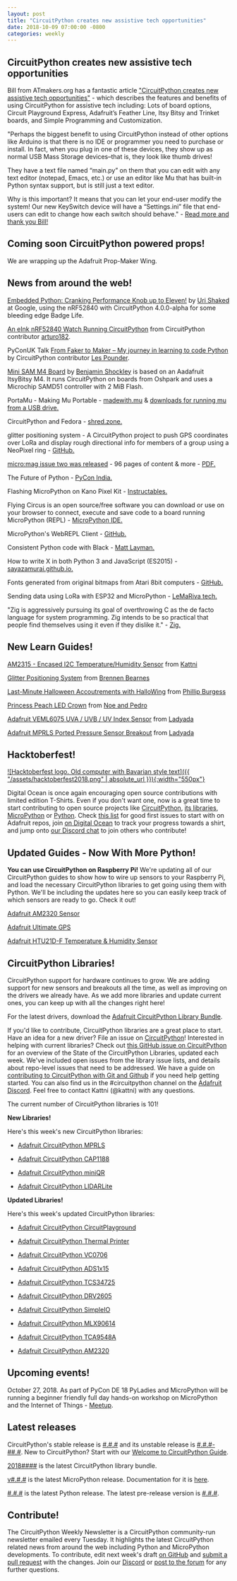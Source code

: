 ```yaml
---
layout: post
title: "CircuitPython creates new assistive tech opportunities"
date: 2018-10-09 07:00:00 -0800
categories: weekly
---
```


## CircuitPython creates new assistive tech opportunities

Bill from ATmakers.org has a fantastic article ["CircuitPython creates new assistive tech opportunities"](http://atmakers.org/2018/10/circuitpython-creates-new-at-opportunities/) - which describes the features and benefits of using CircuitPython for assistive tech including: Lots of board options, Circuit Playground Express, Adafruit’s Feather Line, Itsy Bitsy and Trinket boards, and Simple Programming and Customization. 

"Perhaps the biggest benefit to using CircuitPython instead of other options like Arduino is that there is no IDE or programmer you need to purchase or install.  In fact, when you plug in one of these devices, they show up as normal USB Mass Storage devices–that is, they look like thumb drives!

They have a text file named “main.py” on them that you can edit with any text editor (notepad, Emacs, etc.) or use an editor like Mu that has built-in Python syntax support, but is still just a text editor.

Why is this important?  It means that you can let your end-user modify the system!  Our new KeySwitch device will have a “Settings.ini” file that end-users can edit to change how each switch should behave." - [Read more and thank you Bill!](http://atmakers.org/2018/10/circuitpython-creates-new-at-opportunities/)

## Coming soon CircuitPython powered props!

We are wrapping up the Adafruit Prop-Maker Wing.

## News from around the web!

[Embedded Python: Cranking Performance Knob up to Eleven!](https://medium.com/@urish/embedded-python-cranking-performance-knob-up-to-eleven-df31a5940a63) by [Uri Shaked](https://medium.com/@urish) at Google, using the nRF52840 with CircuitPython 4.0.0-alpha for some bleeding edge Badge Life.

[An eInk nRF52840 Watch Running CircuitPython](https://blog.adafruit.com/2018/10/05/a-eink-nrf52840-watch-running-circuitpython-badgelife-arturo182-35c3-nordictweets/) from CircuitPython contributor [arturo182](https://twitter.com/arturo182/status/1042511354236686336).

PyConUK Talk [From Faker to Maker – My journey in learning to code Python](https://blog.adafruit.com/2018/10/04/from-faker-to-maker-my-journey-in-learning-to-code-python-biglesp/) by CircuitPython contributor [Les Pounder](https://bigl.es/author/les/).

[Mini SAM M4 Board](https://twitter.com/bwshockley/status/1046957222557822976) by [Benjamin Shockley](https://twitter.com/bwshockley) is based on an Aadafruit ItsyBitsy M4.  It runs CircuitPython on boards from Oshpark and uses a Microchip SAMD51 controller with 2 MiB Flash.  

PortaMu - Making Mu Portable - [madewith.mu](https://madewith.mu/mu/portamu/2018/10/08/portamu.html) & [downloads for running mu from a USB drive.](https://codewith.mu/en/download)

CircuitPython and Fedora - [shred.zone.](https://shred.zone/cilla/page/421/circuitpython-and-fedora.html)

glitter positioning system - A CircuitPython project to push GPS coordinates over LoRa and display rough directional info for members of a group using a NeoPixel ring - [GitHub.](https://code.p1k3.com/gitea/brennen/glitterpos)

[micro:mag issue two was released](https://micromag.cc/issuetwo/) - 96 pages of content & more - [PDF.](http://go.micromag.cc/issuetwopdf)

The Future of Python - [PyCon India.](https://speakerdeck.com/willingc/the-future-of-python)

Flashing MicroPython on Kano Pixel Kit - [Instructables.](https://www.instructables.com/id/Flashing-MicroPython-on-Kano-Pixel-Kit/)

Flying Circus is an open source/free software you can download or use on your browser to connect, execute and save code to a board running MicroPython (REPL) - [MicroPython IDE.](https://flying-circus-ide.herokuapp.com/)

MicroPython's WebREPL Client - [GitHub.](https://github.com/murilopolese/webrepl-client)

Consistent Python code with Black - [Matt Layman.](https://www.mattlayman.com/blog/2018/python-code-black/)

How to write X in both Python 3 and JavaScript (ES2015) - [sayazamurai.github.io.](https://sayazamurai.github.io/python-vs-javascript/)

Fonts generated from original bitmaps from Atari 8bit computers - [GitHub.](https://github.com/ChoccyHobNob/EightBit-Atari-Fonts)

Sending data using LoRa with ESP32 and MicroPython - [LeMaRiva tech.](https://lemariva.com/blog/2018/10/micropython-esp32-sending-data-using-lora)

"Zig is aggressively pursuing its goal of overthrowing C as the de facto language for system programming. Zig intends to be so practical that people find themselves using it even if they dislike it." - [Zig.](https://ziglang.org/download/0.3.0/release-notes.html)

## New Learn Guides!

[AM2315 - Encased I2C Temperature/Humidity Sensor](https://learn.adafruit.com/am2315-encased-i2c-temperature-humidity-sensor) from [Kattni](https://learn.adafruit.com/users/kattni)

[Glitter Positioning System](https://learn.adafruit.com/glitter-positioning-system) from [Brennen Bearnes](https://learn.adafruit.com/users/bpb)

[Last-Minute Halloween Accoutrements with HalloWing](https://learn.adafruit.com/last-minute-halloween-accoutrements-with-hallowing) from [Phillip Burgess](https://learn.adafruit.com/users/pburgess)

[Princess Peach LED Crown](https://learn.adafruit.com/bowsette) from [Noe and Pedro](https://learn.adafruit.com/users/pixil3d)

[Adafruit VEML6075 UVA / UVB / UV Index Sensor](https://learn.adafruit.com/adafruit-veml6075-uva-uvb-uv-index-sensor) from [Ladyada](https://learn.adafruit.com/users/adafruit2)

[Adafruit MPRLS Ported Pressure Sensor Breakout](https://learn.adafruit.com/adafruit-mprls-ported-pressure-sensor-breakout) from [Ladyada](https://learn.adafruit.com/users/adafruit2)

## Hacktoberfest!

[![Hacktoberfest logo. Old computer with Bavarian style text]({{ "/assets/hacktoberfest2018.png" | absolute_url }}){:width="550px"}](https://hacktoberfest.digitalocean.com/)

Digital Ocean is once again encouraging open source contributions with limited edition T-Shirts. Even if you don't want one, now is a great time to start contributing to open source projects like [CircuitPython](https://github.com/adafruit/circuitpython), [its libraries](https://github.com/adafruit/?utf8=%E2%9C%93&q=Adafruit_CircuitPython&type=&language=),  [MicroPython](https://github.com/micropython/micropython) or [Python](https://github.com/python/cpython). Check [this list](https://github.com/search?q=label%3Ahacktoberfest+state%3Aopen+type%3Aissue+user%3Aadafruit) for good first issues to start with on Adafruit repos, join [on Digital Ocean](https://hacktoberfest.digitalocean.com/) to track your progress towards a shirt, and jump onto [our Discord chat](https://adafru.it/discord) to join others who contribute!

## Updated Guides - Now With More Python!

**You can use CircuitPython on Raspberry Pi!** We're updating all of our CircuitPython guides to show how to wire up sensors to your Raspberry Pi, and load the necessary CircuitPython libraries to get going using them with Python. We'll be including the updates here so you can easily keep track of which sensors are ready to go. Check it out!

[Adafruit AM2320 Sensor](https://learn.adafruit.com/adafruit-am2320-temperature-humidity-i2c-sensor)

[Adafruit Ultimate GPS](https://learn.adafruit.com/adafruit-ultimate-gps)

[Adafruit HTU21D-F Temperature & Humidity Sensor](https://learn.adafruit.com/adafruit-htu21d-f-temperature-humidity-sensor)

## CircuitPython Libraries!

CircuitPython support for hardware continues to grow. We are adding support for new sensors and breakouts all the time, as well as improving on the drivers we already have. As we add more libraries and update current ones, you can keep up with all the changes right here!

For the latest drivers, download the [Adafruit CircuitPython Library Bundle](https://github.com/adafruit/Adafruit_CircuitPython_Bundle/releases/latest).

If you'd like to contribute, CircuitPython libraries are a great place to start. Have an idea for a new driver? File an issue on [CircuitPython](https://github.com/adafruit/circuitpython/issues)! Interested in helping with current libraries? Check out [this GitHub issue on CircuitPython](https://github.com/adafruit/circuitpython/issues/1246) for an overview of the State of the CircuitPython Libraries, updated each week. We've included open issues from the library issue lists, and details about repo-level issues that need to be addressed. We have a guide on [contributing to CircuitPython with Git and Github](https://learn.adafruit.com/contribute-to-circuitpython-with-git-and-github) if you need help getting started. You can also find us in the #circuitpython channel on the [Adafruit Discord](https://adafru.it/discord). Feel free to contact Kattni (@kattni) with any questions.

The current number of CircuitPython libraries is 101!

**New Libraries!**

Here's this week's new CircuitPython libraries:

* [Adafruit CircuitPython MPRLS](https://github.com/adafruit/Adafruit_CircuitPython_MPRLS)

* [Adafruit CircuitPython CAP1188](https://github.com/adafruit/Adafruit_CircuitPython_CAP1188)

* [Adafruit CircuitPython miniQR](https://github.com/adafruit/Adafruit_CircuitPython_miniQR)

* [Adafruit CircuitPython LIDARLite](https://github.com/adafruit/Adafruit_CircuitPython_LIDARLite)

**Updated Libraries!**

Here's this week's updated CircuitPython libraries:

* [Adafruit CircuitPython CircuitPlayground](https://github.com/adafruit/Adafruit_CircuitPython_CircuitPlayground)

* [Adafruit CircuitPython Thermal Printer](https://github.com/adafruit/Adafruit_CircuitPython_Thermal_Printer)

* [Adafruit CircuitPython VC0706](https://github.com/adafruit/Adafruit_CircuitPython_VC0706)

* [Adafruit CircuitPython ADS1x15](https://github.com/adafruit/Adafruit_CircuitPython_ADS1x15)

* [Adafruit CircuitPython TCS34725](https://github.com/adafruit/Adafruit_CircuitPython_TCS34725)

* [Adafruit CircuitPython DRV2605](https://github.com/adafruit/Adafruit_CircuitPython_DRV2605)

* [Adafruit CircuitPython SimpleIO](https://github.com/adafruit/Adafruit_CircuitPython_SimpleIO)

* [Adafruit CircuitPython MLX90614](https://github.com/adafruit/Adafruit_CircuitPython_MLX90614)

* [Adafruit CircuitPython TCA9548A](https://github.com/adafruit/Adafruit_CircuitPython_TCA9548A)

* [Adafruit CircuitPython AM2320](https://github.com/adafruit/Adafruit_CircuitPython_AM2320)

## Upcoming events!

October 27, 2018. As part of PyCon DE 18 PyLadies and MicroPython will be running a beginner friendly full day hands-on workshop on MicroPython and the Internet of Things - [Meetup](https://www.meetup.com/de-DE/PyData-Suedwest/events/253574767/).

## Latest releases

CircuitPython's stable release is [#.#.#](https://github.com/adafruit/circuitpython/releases/latest) and its unstable release is [#.#.#-##.#](https://github.com/adafruit/circuitpython/releases). New to CircuitPython? Start with our [Welcome to CircuitPython Guide](https://learn.adafruit.com/welcome-to-circuitpython).

[2018####](https://github.com/adafruit/Adafruit_CircuitPython_Bundle/releases/latest) is the latest CircuitPython library bundle.

[v#.#.#](https://micropython.org/download) is the latest MicroPython release. Documentation for it is [here](http://docs.micropython.org/en/latest/pyboard/).

[#.#.#](https://www.python.org/downloads/) is the latest Python release. The latest pre-release version is [#.#.#](https://www.python.org/download/pre-releases/).

## Contribute!

The CircuitPython Weekly Newsletter is a CircuitPython community-run newsletter emailed every Tuesday. It highlights the latest CircuitPython related news from around the web including Python and MicroPython developments. To contribute, edit next week's draft [on GitHub](https://github.com/adafruit/circuitpython-weekly-newsletter/tree/gh-pages/_drafts) and [submit a pull request](https://help.github.com/articles/editing-files-in-your-repository/) with the changes. Join our [Discord](https://adafru.it/discord) or [post to the forum](https://forums.adafruit.com/viewforum.php?f=60) for any further questions.
